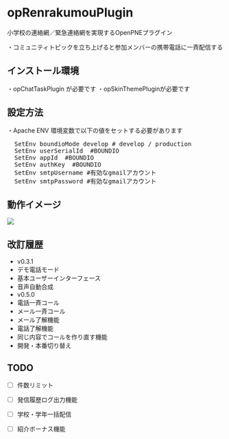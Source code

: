 opRenrakumouPlugin
==================

小学校の連絡網／緊急連絡網を実現するOpenPNEプラグイン

・コミュニティトピックを立ち上げると参加メンバーの携帯電話に一斉配信する


インストール環境
----
・opChatTaskPlugin が必要です
・opSkinThemePluginが必要です

設定方法
----
・Apache ENV 環境変数で以下の値をセットする必要があります

<pre>
  SetEnv boundioMode develop # develop / production
  SetEnv userSerialId  #BOUNDIO
  SetEnv appId  #BOUNDIO
  SetEnv authKey  #BOUNDIO
  SetEnv smtpUsername #有効なgmailアカウント
  SetEnv smtpPassword #有効なgmailアカウント
</pre>

動作イメージ
----
<img src="http://p.pne.jp/d/500/201303011422.png">


改訂履歴
----
- v0.3.1
 - デモ電話モード
 - 基本ユーザーインターフェース
 - 音声自動合成
- v0.5.0
 - 電話一斉コール
 - メール一斉コール
 - メール了解機能
 - 電話了解機能
 - 同じ内容でコールを作り直す機能
 - 開発・本番切り替え

TODO
----
- [ ] 件数リミット
- [ ] 発信履歴ログ出力機能
- [ ] 学校・学年一括配信
- [ ] 紹介ボーナス機能




